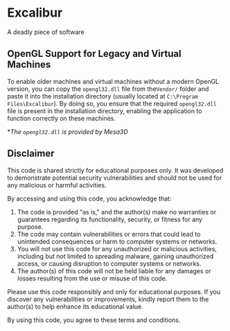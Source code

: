 # Excalibur
A deadly piece of software

## OpenGL Support for Legacy and Virtual Machines
To enable older machines and virtual machines without a modern OpenGL version, you can copy the `opengl32.dll` file from the`Vendor/` folder and paste it into the installation directory (usually located at `C:\Program Files\Excalibur`). By doing so, you ensure that the required `opengl32.dll` file is present in the installation directory, enabling the application to function correctly on these machines.

*_The `opengl32.dll` is provided by Mesa3D_ 


## Disclaimer

This code is shared strictly for educational purposes only. It was developed to demonstrate potential security vulnerabilities and should not be used for any malicious or harmful activities.

By accessing and using this code, you acknowledge that:

1. The code is provided "as is," and the author(s) make no warranties or guarantees regarding its functionality, security, or fitness for any purpose.
2. The code may contain vulnerabilities or errors that could lead to unintended consequences or harm to computer systems or networks.
3. You will not use this code for any unauthorized or malicious activities, including but not limited to spreading malware, gaining unauthorized access, or causing disruption to computer systems or networks.
4. The author(s) of this code will not be held liable for any damages or losses resulting from the use or misuse of this code.

Please use this code responsibly and only for educational purposes. If you discover any vulnerabilities or improvements, kindly report them to the author(s) to help enhance its educational value.

By using this code, you agree to these terms and conditions.
